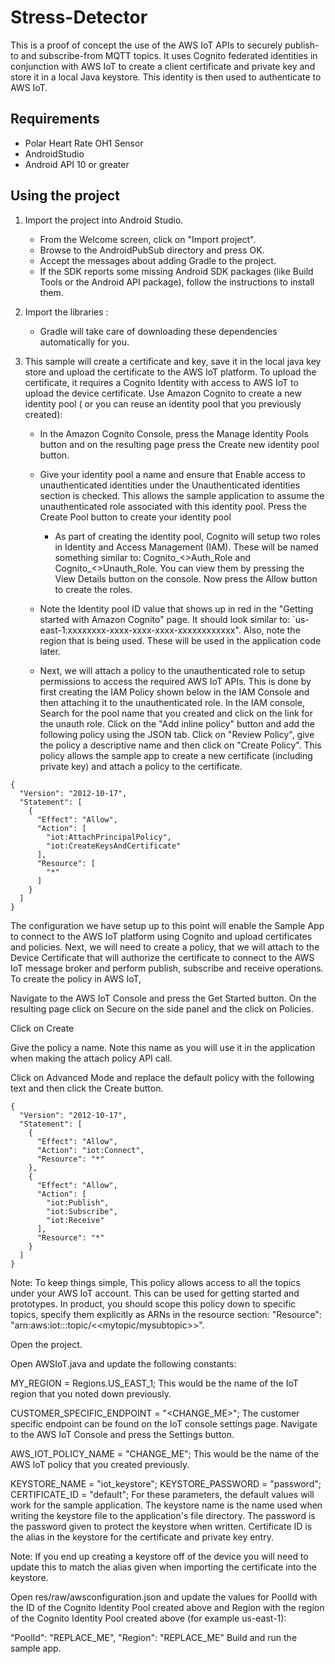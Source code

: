 # Stress-Detector
This is a proof of concept the use of the AWS IoT APIs to securely publish-to and subscribe-from MQTT topics. It uses Cognito federated identities in conjunction with AWS IoT to create a client certificate and private key and store it in a local Java keystore. This identity is then used to authenticate to AWS IoT. 

## Requirements
- Polar Heart Rate OH1 Sensor
- AndroidStudio
- Android API 10 or greater

## Using the project
1. Import the project into Android Studio.

   - From the Welcome screen, click on "Import project".
   - Browse to the AndroidPubSub directory and press OK.
   - Accept the messages about adding Gradle to the project.
   - If the SDK reports some missing Android SDK packages (like Build Tools or the Android API package), follow the instructions to install them.
2. Import the libraries :

   - Gradle will take care of downloading these dependencies automatically for you.
3. This sample will create a certificate and key, save it in the local java key store and upload the certificate to the AWS IoT platform. To upload the certificate, it requires a Cognito Identity with access to AWS IoT to upload the device certificate. Use Amazon Cognito to create a new identity pool ( or you can reuse an identity pool that you previously created):

   - In the Amazon Cognito Console, press the Manage Identity Pools button and on the resulting page press the Create new identity pool button.

   - Give your identity pool a name and ensure that Enable access to unauthenticated identities under the Unauthenticated identities         section is checked. This allows the sample application to assume the unauthenticated role associated with this identity pool. Press       the Create Pool button to create your identity pool
   
      - As part of creating the identity pool, Cognito will setup two roles in Identity and Access Management (IAM). 
     These will be named something similar to: Cognito_<<PoolName>>Auth_Role and Cognito_<<PoolName>>Unauth_Role. 
     You can view them by pressing the View Details button on the console. Now press the Allow button to create the roles.
   - Note the Identity pool ID value that shows up in red in the "Getting started with Amazon Cognito" page. It should look similar to: `us-east-1:xxxxxxxx-xxxx-xxxx-xxxx-xxxxxxxxxxxx". Also, note the region that is being used. These will be used in the application code later.

    - Next, we will attach a policy to the unauthenticated role to setup permissions to access the required AWS IoT APIs. This is done by first creating the IAM Policy shown below in the IAM Console and then attaching it to the unauthenticated role. In the IAM console, Search for the pool name that you created and click on the link for the unauth role. 
Click on the "Add inline policy" button and add the following policy using the JSON tab. Click on "Review Policy", give the policy a descriptive name and then click on "Create Policy". This policy allows the sample app to create a new certificate (including private key) and attach a policy to the certificate.
``` 
{
  "Version": "2012-10-17",
  "Statement": [
    {
      "Effect": "Allow",
      "Action": [
        "iot:AttachPrincipalPolicy",
        "iot:CreateKeysAndCertificate"
      ],
      "Resource": [
        "*"
      ]
    }
  ]
}
```
The configuration we have setup up to this point will enable the Sample App to connect to the AWS IoT platform using Cognito and upload certificates and policies. Next, we will need to create a policy, that we will attach to the Device Certificate that will authorize the certificate to connect to the AWS IoT message broker and perform publish, subscribe and receive operations. To create the policy in AWS IoT,

Navigate to the AWS IoT Console and press the Get Started button. On the resulting page click on Secure on the side panel and the click on Policies.

Click on Create

Give the policy a name. Note this name as you will use it in the application when making the attach policy API call.

Click on Advanced Mode and replace the default policy with the following text and then click the Create button.
```
{
  "Version": "2012-10-17",
  "Statement": [
    {
      "Effect": "Allow",
      "Action": "iot:Connect",
      "Resource": "*"
    },
    {
      "Effect": "Allow",
      "Action": [
        "iot:Publish",
        "iot:Subscribe",
        "iot:Receive"
      ],
      "Resource": "*"
    }
  ]
}
```
Note: To keep things simple, This policy allows access to all the topics under your AWS IoT account. This can be used for getting started and prototypes. In product, you should scope this policy down to specific topics, specify them explicitly as ARNs in the resource section: "Resource": "arn:aws:iot:<REGION>:<ACCOUNT ID>:topic/<<mytopic/mysubtopic>>".

Open the project.

Open AWSIoT.java and update the following constants:

MY_REGION = Regions.US_EAST_1;
This would be the name of the IoT region that you noted down previously.

CUSTOMER_SPECIFIC_ENDPOINT = "<CHANGE_ME>";
The customer specific endpoint can be found on the IoT console settings page. Navigate to the AWS IoT Console and press the Settings button.

AWS_IOT_POLICY_NAME = "CHANGE_ME";
This would be the name of the AWS IoT policy that you created previously.

KEYSTORE_NAME = "iot_keystore";
KEYSTORE_PASSWORD = "password";
CERTIFICATE_ID = "default";
For these parameters, the default values will work for the sample application. The keystore name is the name used when writing the keystore file to the application's file directory. The password is the password given to protect the keystore when written. Certificate ID is the alias in the keystore for the certificate and private key entry.

Note: If you end up creating a keystore off of the device you will need to update this to match the alias given when importing the certificate into the keystore.

Open res/raw/awsconfiguration.json and update the values for PoolId with the ID of the Cognito Identity Pool created above and Region with the region of the Cognito Identity Pool created above (for example us-east-1):

"PoolId": "REPLACE_ME",
"Region": "REPLACE_ME"
Build and run the sample app.

